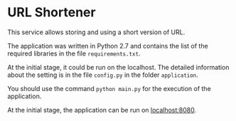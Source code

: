 # URL Shortener

This service allows storing and using a short version of URL.

The application was written in Python 2.7 and contains the list of the required libraries in the file `requirements.txt`.

At the initial stage, it could be run on the localhost. The detailed information about the setting is in the file `config.py` in the folder `application`.

You should use the command `python main.py` for the execution of the application.

At the initial stage, the application can be run on [localhost:8080](http://localhost:8080).
